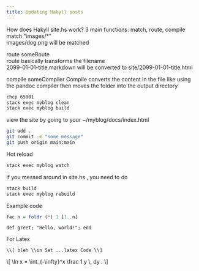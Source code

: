 ```yaml
---
title: Updating Hakyll posts
---
```


How does Hakyll site.hs work?
3 main functions: match, route, compile  
match "images/*"   
images/dog.png will be matched

route someRoute  
route basically transforms the filename  
2099-01-01-title.markdown will be converted to site/2099-01-01-title.html

compile someCompiler
Compile converts the content in the file like using the pandoc compiler then moves the folder into the output directory



```bash
chcp 65001
stack exec myblog clean
stack exec myblog build
```
view the site by going to your ~/myblog/docs/index.html

```bash
git add .
git commit -m "some message"
git push origin main:main
```

Hot reload
``` haskell
stack exec myblog watch
```

if you messed around in site.hs , you need to do
``` haskell
stack build
stack exec myblog rebuild
```


Example code

``` haskell
fac n = foldr (*) 1 [1..n]
```

```{.ruby .numberLines}
def greet; "Hello, world!"; end
```
   
  
For Latex 
```{.ruby .numberLines}
\\[ bleh \\in Set ...latex Code \\]
```
\\[ \\ln x = \\int_{-\\infty}^x \\frac 1 y \\, dy . \\]